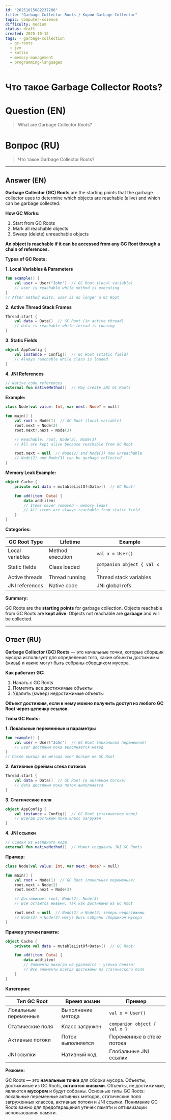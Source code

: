 ```yaml
---
id: "20251015082237208"
title: "Garbage Collector Roots / Корни Garbage Collector"
topic: computer-science
difficulty: medium
status: draft
created: 2025-10-15
tags: - garbage-collection
  - gc-roots
  - jvm
  - kotlin
  - memory-management
  - programming-languages
---
```

# Что такое Garbage Collector Roots?

# Question (EN)
> What are Garbage Collector Roots?

# Вопрос (RU)
> Что такое Garbage Collector Roots?

---

## Answer (EN)

**Garbage Collector (GC) Roots** are the starting points that the garbage collector uses to determine which objects are reachable (alive) and which can be garbage collected.

**How GC Works:**

1. Start from GC Roots
2. Mark all reachable objects
3. Sweep (delete) unreachable objects

**An object is reachable if it can be accessed from any GC Root through a chain of references.**

**Types of GC Roots:**

**1. Local Variables & Parameters**
```kotlin
fun example() {
    val user = User("John")  // GC Root (local variable)
    // user is reachable while method is executing
}
// After method exits, user is no longer a GC Root
```

**2. Active Thread Stack Frames**
```kotlin
Thread.start {
    val data = Data()  // GC Root (in active thread)
    // data is reachable while thread is running
}
```

**3. Static Fields**
```kotlin
object AppConfig {
    val instance = Config()  // GC Root (static field)
    // Always reachable while class is loaded
}
```

**4. JNI References**
```kotlin
// Native code references
external fun nativeMethod()  // May create JNI GC Roots
```

**Example:**

```kotlin
class Node(val value: Int, var next: Node? = null)

fun main() {
    val root = Node(1)  // GC Root (local variable)
    root.next = Node(2)
    root.next?.next = Node(3)

    // Reachable: root, Node(2), Node(3)
    // All are kept alive because reachable from GC Root

    root.next = null  // Node(2) and Node(3) now unreachable
    // Node(2) and Node(3) can be garbage collected
}
```

**Memory Leak Example:**

```kotlin
object Cache {
    private val data = mutableListOf<Data>()  // GC Root!

    fun add(item: Data) {
        data.add(item)
        // Items never removed - memory leak!
        // All items are always reachable from static field
    }
}
```

**Categories:**

| GC Root Type | Lifetime | Example |
|--------------|----------|---------|
| Local variables | Method execution | `val x = User()` |
| Static fields | Class loaded | `companion object { val x }` |
| Active threads | Thread running | Thread stack variables |
| JNI references | Native code | JNI global refs |

**Summary:**

GC Roots are the **starting points** for garbage collection. Objects reachable from GC Roots are **kept alive**. Objects not reachable are **garbage** and will be collected.

---

## Ответ (RU)

**Garbage Collector (GC) Roots** — это начальные точки, которые сборщик мусора использует для определения того, какие объекты достижимы (живы) и какие могут быть собраны сборщиком мусора.

**Как работает GC:**

1. Начать с GC Roots
2. Пометить все достижимые объекты
3. Удалить (sweep) недостижимые объекты

**Объект достижим, если к нему можно получить доступ из любого GC Root через цепочку ссылок.**

**Типы GC Roots:**

**1. Локальные переменные и параметры**
```kotlin
fun example() {
    val user = User("John")  // GC Root (локальная переменная)
    // user достижим пока выполняется метод
}
// После выхода из метода user больше не GC Root
```

**2. Активные фреймы стека потоков**
```kotlin
Thread.start {
    val data = Data()  // GC Root (в активном потоке)
    // data достижим пока поток выполняется
}
```

**3. Статические поля**
```kotlin
object AppConfig {
    val instance = Config()  // GC Root (статическое поле)
    // Всегда достижим пока класс загружен
}
```

**4. JNI ссылки**
```kotlin
// Ссылки из нативного кода
external fun nativeMethod()  // Может создавать JNI GC Roots
```

**Пример:**

```kotlin
class Node(val value: Int, var next: Node? = null)

fun main() {
    val root = Node(1)  // GC Root (локальная переменная)
    root.next = Node(2)
    root.next?.next = Node(3)

    // Достижимые: root, Node(2), Node(3)
    // Все остаются живыми, так как достижимы из GC Root

    root.next = null  // Node(2) и Node(3) теперь недостижимы
    // Node(2) и Node(3) могут быть собраны сборщиком мусора
}
```

**Пример утечки памяти:**

```kotlin
object Cache {
    private val data = mutableListOf<Data>()  // GC Root!

    fun add(item: Data) {
        data.add(item)
        // Элементы никогда не удаляются - утечка памяти!
        // Все элементы всегда достижимы из статического поля
    }
}
```

**Категории:**

| Тип GC Root | Время жизни | Пример |
|-------------|-------------|--------|
| Локальные переменные | Выполнение метода | `val x = User()` |
| Статические поля | Класс загружен | `companion object { val x }` |
| Активные потоки | Поток выполняется | Переменные в стеке потока |
| JNI ссылки | Нативный код | Глобальные JNI ссылки |

**Резюме:**

GC Roots — это **начальные точки** для сборки мусора. Объекты, достижимые из GC Roots, **остаются живыми**. Объекты, не достижимые, являются **мусором** и будут собраны. Основные типы GC Roots: локальные переменные активных методов, статические поля загруженных классов, активные потоки и JNI ссылки. Понимание GC Roots важно для предотвращения утечек памяти и оптимизации использования памяти.


